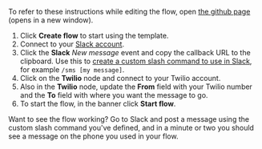 To refer to these instructions while editing the flow, open [the github page](https://github.com/ot4i/app-connect-templates/blob/master/resources/markdown/Use%20a%20Slack%20slash%20command%20to%20send%20a%20Twilio%20SMS%20message_instructions.md) (opens in a new window).

1. Click **Create flow** to start using the template.
1. Connect to your [Slack account](https://ibm.biz/aasslack).
1. Click the **Slack** _New message_ event and copy the callback URL to the clipboard. Use this to [create a custom slash command to use in Slack](https://www.ibm.com/docs/en/app-connect/saas?topic=apps-slack#index__consider-general), for example ```/sms [my message]```.
1. Click on the **Twilio** node and connect to your Twilio account.
1. Also in the **Twilio** node, update the **From** field with your Twilio number and the **To** field with where you want the message to go.
1. To start the flow, in the banner click **Start flow**.

Want to see the flow working? Go to Slack and post a message using the custom slash command you've defined, and in a minute or two you should see a message on the phone you used in your flow.
